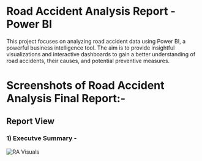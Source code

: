 
# Road Accident Analysis Report - Power BI

This project focuses on analyzing road accident data using Power BI, a powerful business intelligence tool. The aim is to provide insightful visualizations and interactive dashboards to gain a better understanding of road accidents, their causes, and potential preventive measures.



# Screenshots of Road Accident Analysis Final Report:-

## Report View

### 1) Executve Summary -

![RA Visuals](https://github.com/xclusivedon/Road-Accident-Analysis-Report-Power-BI/assets/80249869/dcfdccf6-40c8-4860-829c-e311838d564f)
